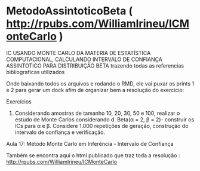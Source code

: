 # MetodoAssintoticoBeta ( http://rpubs.com/WilliamIrineu/ICMonteCarlo )
IC USANDO MONTE CARLO DA MATERIA DE ESTATÍSTICA COMPUTACIONAL, CALCULANDO INTERVALO DE CONFIANÇA ASSINTOTICO PARA DISTRIBUIÇÃO BETA
trazendo todas as referencias bibliograficas utilizados

Onde baixando todos os arquivos e rodando o RMD, ele vai puxar os prints 1 e 2 para gerar um dock
afim de organizar bem a resolução do exercicio:

Exercícios
1. Considerando amostras de tamanho 10, 20, 30, 50 e 100, realizar o estudo de Monte Carlos considerando
d. Beta(α = 2, β = 2)- construir os ICs para α e β.
Considere 1.000 repetições de geração, construção do intervalo de confiança e verificação.

Aula 17: Método Monte Carlo em Inferência - Intervalo de
Confiança

Também se encontra aqui o html publicado que traz toda a resolução : http://rpubs.com/WilliamIrineu/ICMonteCarlo
